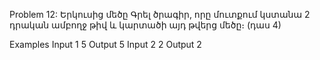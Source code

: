 Problem 12: Երկուսից մեծը
Գրել ծրագիր, որը մուտքում կստանա 2 դրական ամբողջ թիվ և կարտածի այդ թվերց մեծը։ (դաս 4)

Examples
Input
1 5
Output
5
Input
2 2
Output
2
